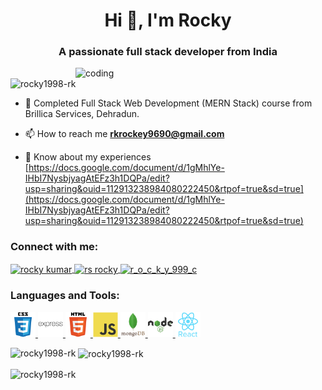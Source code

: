 <h1 align="center">Hi 👋, I'm Rocky</h1>
<h3 align="center">A passionate full stack developer from India</h3>

<img align="right" alt="coding" width="400" src="https://user-images.githubusercontent.com/55389276/140866485-8fb1c876-9a8f-4d6a-98dc-08c4981eaf70.gif"/>

<p align="left"> <img src="https://komarev.com/ghpvc/?username=rocky1998-rk&label=Profile%20views&color=0e75b6&style=flat" alt="rocky1998-rk" /> </p>

- 🌱 Completed Full Stack Web Development (MERN Stack) course from Brillica Services, Dehradun.

- 📫 How to reach me **rkrockey9690@gmail.com**

- 📄 Know about my experiences [https://docs.google.com/document/d/1gMhlYe-IHbI7NysbjyagAtEFz3h1DQPa/edit?usp=sharing&ouid=112913238984080222450&rtpof=true&sd=true](https://docs.google.com/document/d/1gMhlYe-IHbI7NysbjyagAtEFz3h1DQPa/edit?usp=sharing&ouid=112913238984080222450&rtpof=true&sd=true)

<h3 align="left">Connect with me:</h3>
<p align="left">
  <a href="https://www.linkedin.com/in/rocky-kumar-a57b1229b" target="_blank">
    <img align="center" src="https://cdn.jsdelivr.net/gh/devicons/devicon/icons/linkedin/linkedin-original.svg" alt="rocky kumar" height="30" width="40" />
  </a>
  <a href="https://fb.com/rs rocky" target="blank">
    <img align="center" src="https://raw.githubusercontent.com/rahuldkjain/github-profile-readme-generator/master/src/images/icons/Social/facebook.svg" alt="rs rocky" height="30" width="40" />
  </a>
  <a href="https://instagram.com/r_o_c_k_y_999_c" target="blank">
    <img align="center" src="https://raw.githubusercontent.com/rahuldkjain/github-profile-readme-generator/master/src/images/icons/Social/instagram.svg" alt="r_o_c_k_y_999_c" height="30" width="40" />
  </a>
</p>

<h3 align="left">Languages and Tools:</h3>
<p align="left"> <a href="https://www.w3schools.com/css/" target="_blank" rel="noreferrer"> <img src="https://raw.githubusercontent.com/devicons/devicon/master/icons/css3/css3-original-wordmark.svg" alt="css3" width="40" height="40"/> </a> <a href="https://expressjs.com" target="_blank" rel="noreferrer"> <img src="https://raw.githubusercontent.com/devicons/devicon/master/icons/express/express-original-wordmark.svg" alt="express" width="40" height="40"/> </a> <a href="https://www.w3.org/html/" target="_blank" rel="noreferrer"> <img src="https://raw.githubusercontent.com/devicons/devicon/master/icons/html5/html5-original-wordmark.svg" alt="html5" width="40" height="40"/> </a> <a href="https://developer.mozilla.org/en-US/docs/Web/JavaScript" target="_blank" rel="noreferrer"> <img src="https://raw.githubusercontent.com/devicons/devicon/master/icons/javascript/javascript-original.svg" alt="javascript" width="40" height="40"/> </a> <a href="https://www.mongodb.com/" target="_blank" rel="noreferrer"> <img src="https://raw.githubusercontent.com/devicons/devicon/master/icons/mongodb/mongodb-original-wordmark.svg" alt="mongodb" width="40" height="40"/> </a> <a href="https://nodejs.org" target="_blank" rel="noreferrer"> <img src="https://raw.githubusercontent.com/devicons/devicon/master/icons/nodejs/nodejs-original-wordmark.svg" alt="nodejs" width="40" height="40"/> </a> <a href="https://reactjs.org/" target="_blank" rel="noreferrer"> <img src="https://raw.githubusercontent.com/devicons/devicon/master/icons/react/react-original-wordmark.svg" alt="react" width="40" height="40"/> </a> </p>

<p><img align="left" src="https://github-readme-stats.vercel.app/api/top-langs?username=rocky1998-rk&show_icons=true&locale=en&layout=compact" alt="rocky1998-rk" /></p>

<p>&nbsp;<img align="center" src="https://github-readme-stats.vercel.app/api?username=rocky1998-rk&show_icons=true&locale=en" alt="rocky1998-rk" /></p>

<p><img align="center" src="https://github-readme-streak-stats.herokuapp.com/?user=rocky1998-rk&" alt="rocky1998-rk" /></p>

